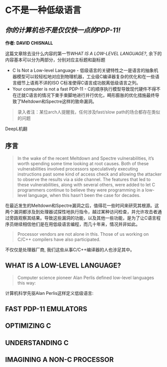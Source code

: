 # C不是一种低级语言

## *你的计算机也不是仅仅快一点的PDP-11!*

**作者: DAVID CHISNALL**

这篇文章除去没什么内容的第一节*WHAT IS A LOW-LEVEL LANGUAGE?*, 余下的内容基本可以分为两部分，分别对应主标题和副标题

+ C Is Not a Low-level Language - 低级语言的关键特性之一是语言的抽象机器模型可以较轻松地对应到物理机器，工业级C编译器复杂的优化和在一些语言细节上语焉不详的ISO C标准使得C语言成功脱离低级语言之列。
+ Your computer is not a fast PDP-11 - C的顺序执行模型导致现代硬件不得不在迁就C语言的情况下束手束脚地进行并行优化，畸形膨胀的优化措施最终导致了Meltdown和Spectre这样的致命漏洞。

> 录入者注：某位arch人提醒我，任何涉及fast/slow path的场合都存在类似的问题

DeepL机翻

## 序言

> In the wake of the recent Meltdown and Spectre vulnerabilities, it’s worth spending some time looking at root causes. Both of these vulnerabilities involved processors speculatively executing instructions past some kind of access check and allowing the attacker to observe the results via a side channel. The features that led to these vulnerabilities, along with several others, were added to let C programmers continue to believe they were programming in a low-level language, when this hasn’t been the case for decades.

在最近发生的Meltdown和Spectre漏洞之后，值得花一些时间来研究其根源。这两个漏洞都涉及到处理器试探性地执行指令，越过某种访问检查，并允许攻击者通过旁路观察其结果。导致这些漏洞的功能，以及其他一些功能，是为了让C语言程序员继续相信他们是在用低级语言编程，而几十年来，情况并非如此。

> Processor vendors are not alone in this. Those of us working on C/C++ compilers have also participated.

不仅仅是处理器厂商, 我们这些从事C/C++编译器的人也涉足其中。

## WHAT IS A LOW-LEVEL LANGUAGE?

> Computer science pioneer Alan Perlis defined low-level
languages this way:

计算机科学先驱Alan Perlis这样定义低级语言:



## FAST PDP-11 EMULATORS

## OPTIMIZING C

## UNDERSTANDING C

## IMAGINING A NON-C PROCESSOR